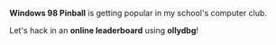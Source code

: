 **Windows 98 Pinball** is getting popular in my school's computer club.

Let's hack in an **online leaderboard** using **ollydbg**!
